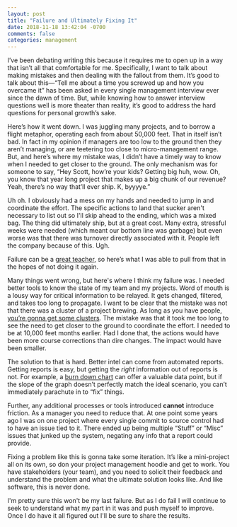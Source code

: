 ```yaml
---
layout: post
title: "Failure and Ultimately Fixing It"
date: 2018-11-18 13:42:04 -0700
comments: false
categories: management
---
```

I’ve been debating writing this because it requires me to open up in a way that isn’t all that comfortable for me. Specifically, I want to talk about making mistakes and then dealing with the fallout from them. It’s good to talk about this—“Tell me about a time you screwed up and how you overcame it” has been asked in every single management interview ever since the dawn of time. But, while knowing how to answer interview questions well is more theater than reality, it’s good to address the hard questions for personal growth’s sake.

Here’s how it went down. I was juggling many projects, and to borrow a flight metaphor, operating each from about 50,000 feet. That in itself isn’t bad. In fact in my opinion if managers are too low to the ground then they aren’t managing, or are teetering too close to micro-management range. But, and here’s where my mistake was, I didn’t have a timely way to know when I needed to get closer to the ground. The only mechanism was for someone to say, “Hey Scott, how’re your kids? Getting big huh, wow. Oh, you know that year long project that makes up a big chunk of our revenue? Yeah, there’s no way that’ll ever ship. K, byyyye.” 

Uh oh. I obviously had a mess on my hands and needed to jump in and coordinate the effort. The specific actions to land that sucker aren't necessary to list out so I'll skip ahead to the ending, which was a mixed bag. The thing did ultimately ship, but at a great cost. Many extra, stressful weeks were needed (which meant our bottom line was garbage) but even worse was that there was turnover directly associated with it. People left the company because of this. Ugh. 

Failure can be a [great teacher](https://youtu.be/WlxRwGwRS4w), so here’s what I was able to pull from that in the hopes of not doing it again. 

Many things went wrong, but here's where I think my failure was. I needed better tools to know the state of my team and my projects. Word of mouth is a lousy way for critical information to be relayed. It gets changed, filtered, and takes too long to propagate. I want to be clear that the mistake was not that there was a cluster of a project brewing. As long as you have people, [you’re gonna get some clusters](https://arresteddevelopment.fandom.com/wiki/Hop-ons). The mistake was that it took me too long to see the need to get closer to the ground to coordinate the effort. I needed to be at 10,000 feet months earlier. Had I done that, the actions would have been more course corrections than dire changes. The impact would have been smaller. 

The solution to that is hard. Better intel can come from automated reports. Getting reports is easy, but getting the *right* information out of reports is not. For example, a [burn down chart](https://en.wikipedia.org/wiki/Burn_down_chart) can offer a valuable data point, but if the slope of the graph doesn’t perfectly match the ideal scenario, you can’t immediately parachute in to “fix” things. 

Further, any additional processes or tools introduced **cannot** introduce friction. As a manager you need to reduce that. At one point some years ago I was on one project where every single commit to source control had to have an issue tied to it. There ended up being multiple “Stuff” or “Misc” issues that junked up the system, negating any info that a report could provide. 

Fixing a problem like this is gonna take some iteration. It’s like a mini-project all on its own, so don your project management hoodie and get to work. You have stakeholders (your team), and you need to solicit their feedback and understand the problem and what the ultimate solution looks like. And like software, this is never done. 

I'm pretty sure this won't be my last failure. But as I do fail I will continue to seek to understand what my part in it was and push myself to improve. Once I do have it all figured out I'll be sure to share the results.